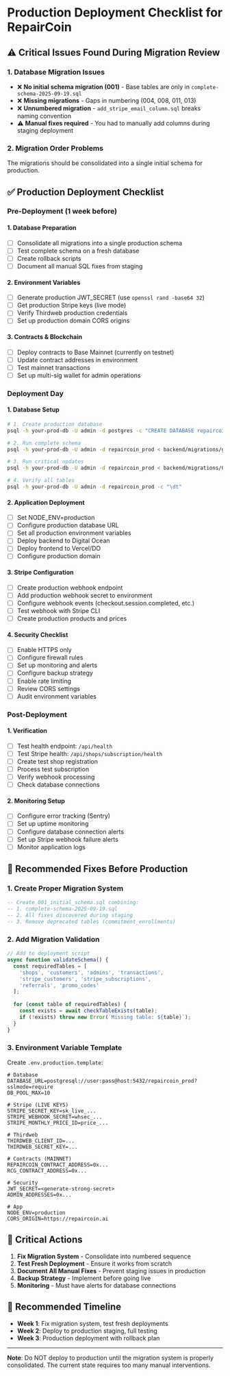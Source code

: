 # Production Deployment Checklist for RepairCoin

## ⚠️ Critical Issues Found During Migration Review

### 1. **Database Migration Issues**
- ❌ **No initial schema migration (001)** - Base tables are only in `complete-schema-2025-09-19.sql`
- ❌ **Missing migrations** - Gaps in numbering (004, 008, 011, 013)
- ❌ **Unnumbered migration** - `add_stripe_email_column.sql` breaks naming convention
- ⚠️ **Manual fixes required** - You had to manually add columns during staging deployment

### 2. **Migration Order Problems**
The migrations should be consolidated into a single initial schema for production.

## ✅ Production Deployment Checklist

### Pre-Deployment (1 week before)

#### 1. **Database Preparation**
- [ ] Consolidate all migrations into a single production schema
- [ ] Test complete schema on a fresh database
- [ ] Create rollback scripts
- [ ] Document all manual SQL fixes from staging

#### 2. **Environment Variables**
- [ ] Generate production JWT_SECRET (use `openssl rand -base64 32`)
- [ ] Get production Stripe keys (live mode)
- [ ] Verify Thirdweb production credentials
- [ ] Set up production domain CORS origins

#### 3. **Contracts & Blockchain**
- [ ] Deploy contracts to Base Mainnet (currently on testnet)
- [ ] Update contract addresses in environment
- [ ] Test mainnet transactions
- [ ] Set up multi-sig wallet for admin operations

### Deployment Day

#### 1. **Database Setup**
```bash
# 1. Create production database
psql -h your-prod-db -U admin -d postgres -c "CREATE DATABASE repaircoin_prod;"

# 2. Run complete schema
psql -h your-prod-db -U admin -d repaircoin_prod < backend/migrations/generated/complete-schema-2025-09-19.sql

# 3. Run critical updates
psql -h your-prod-db -U admin -d repaircoin_prod < backend/migrations/000_complete_schema.sql

# 4. Verify all tables
psql -h your-prod-db -U admin -d repaircoin_prod -c "\dt"
```

#### 2. **Application Deployment**
- [ ] Set NODE_ENV=production
- [ ] Configure production database URL
- [ ] Set all production environment variables
- [ ] Deploy backend to Digital Ocean
- [ ] Deploy frontend to Vercel/DO
- [ ] Configure production domain

#### 3. **Stripe Configuration**
- [ ] Create production webhook endpoint
- [ ] Add production webhook secret to environment
- [ ] Configure webhook events (checkout.session.completed, etc.)
- [ ] Test webhook with Stripe CLI
- [ ] Create production products and prices

#### 4. **Security Checklist**
- [ ] Enable HTTPS only
- [ ] Configure firewall rules
- [ ] Set up monitoring and alerts
- [ ] Configure backup strategy
- [ ] Enable rate limiting
- [ ] Review CORS settings
- [ ] Audit environment variables

### Post-Deployment

#### 1. **Verification**
- [ ] Test health endpoint: `/api/health`
- [ ] Test Stripe health: `/api/shops/subscription/health`
- [ ] Create test shop registration
- [ ] Process test subscription
- [ ] Verify webhook processing
- [ ] Check database connections

#### 2. **Monitoring Setup**
- [ ] Configure error tracking (Sentry)
- [ ] Set up uptime monitoring
- [ ] Configure database connection alerts
- [ ] Set up Stripe webhook failure alerts
- [ ] Monitor application logs

## 🔧 Recommended Fixes Before Production

### 1. **Create Proper Migration System**
```sql
-- Create 001_initial_schema.sql combining:
-- 1. complete-schema-2025-09-19.sql
-- 2. All fixes discovered during staging
-- 3. Remove deprecated tables (commitment_enrollments)
```

### 2. **Add Migration Validation**
```typescript
// Add to deployment script
async function validateSchema() {
  const requiredTables = [
    'shops', 'customers', 'admins', 'transactions',
    'stripe_customers', 'stripe_subscriptions',
    'referrals', 'promo_codes'
  ];
  
  for (const table of requiredTables) {
    const exists = await checkTableExists(table);
    if (!exists) throw new Error(`Missing table: ${table}`);
  }
}
```

### 3. **Environment Variable Template**
Create `.env.production.template`:
```env
# Database
DATABASE_URL=postgresql://user:pass@host:5432/repaircoin_prod?sslmode=require
DB_POOL_MAX=10

# Stripe (LIVE KEYS)
STRIPE_SECRET_KEY=sk_live_...
STRIPE_WEBHOOK_SECRET=whsec_...
STRIPE_MONTHLY_PRICE_ID=price_...

# Thirdweb
THIRDWEB_CLIENT_ID=...
THIRDWEB_SECRET_KEY=...

# Contracts (MAINNET)
REPAIRCOIN_CONTRACT_ADDRESS=0x...
RCG_CONTRACT_ADDRESS=0x...

# Security
JWT_SECRET=<generate-strong-secret>
ADMIN_ADDRESSES=0x...

# App
NODE_ENV=production
CORS_ORIGIN=https://repaircoin.ai
```

## 🚨 Critical Actions

1. **Fix Migration System** - Consolidate into numbered sequence
2. **Test Fresh Deployment** - Ensure it works from scratch
3. **Document All Manual Fixes** - Prevent staging issues in production
4. **Backup Strategy** - Implement before going live
5. **Monitoring** - Must have alerts for database connections

## 📅 Recommended Timeline

- **Week 1**: Fix migration system, test fresh deployments
- **Week 2**: Deploy to production staging, full testing
- **Week 3**: Production deployment with rollback plan

---

**Note**: Do NOT deploy to production until the migration system is properly consolidated. The current state requires too many manual interventions.